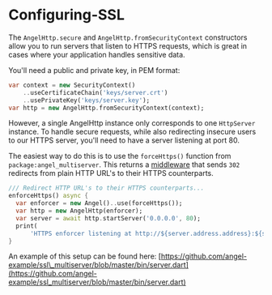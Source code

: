 # Configuring-SSL

The `AngelHttp.secure` and `AngelHttp.fromSecurityContext` constructors allow you to run servers that listen to HTTPS requests, which is great in cases where your application handles sensitive data.

You'll need a public and private key, in PEM format:

```dart
var context = new SecurityContext()
    ..useCertificateChain('keys/server.crt')
    ..usePrivateKey('keys/server.key');
var http = new AngelHttp.fromSecurityContext(context);
```

However, a single AngelHttp instance only corresponds to one `HttpServer` instance. To handle secure requests, while also redirecting insecure users to our HTTPS server, you'll need to have a server listening at port 80.

The easiest way to do this is to use the `forceHttps()` function from `package:angel_multiserver`. This returns a [middleware](../guides/middleware.md) that sends `302` redirects from plain HTTP URL's to their HTTPS counterparts.

```dart
/// Redirect HTTP URL's to their HTTPS counterparts...
enforceHttps() async {
  var enforcer = new Angel()..use(forceHttps());
  var http = new AngelHttp(enforcer);
  var server = await http.startServer('0.0.0.0', 80);
  print(
      'HTTPS enforcer listening at http://${server.address.address}:${server.port}');
}
```

An example of this setup can be found here: [https://github.com/angel-example/ssl\_multiserver/blob/master/bin/server.dart](https://github.com/angel-example/ssl_multiserver/blob/master/bin/server.dart)

 
